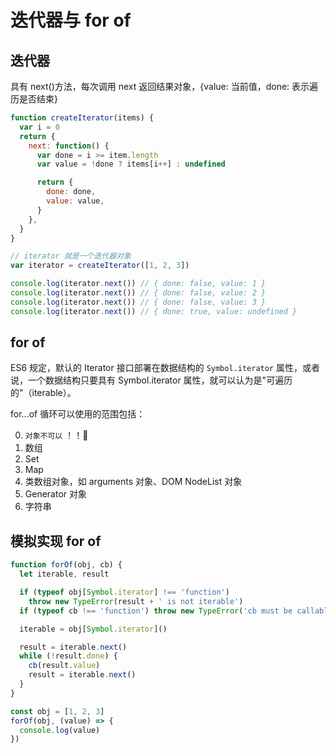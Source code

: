 # 迭代器与 for of

## 迭代器

具有 next()方法，每次调用 next 返回结果对象，{value: 当前值，done: 表示遍历是否结束}

```js
function createIterator(items) {
  var i = 0
  return {
    next: function() {
      var done = i >= item.length
      var value = !done ? items[i++] : undefined

      return {
        done: done,
        value: value,
      }
    },
  }
}

// iterator 就是一个迭代器对象
var iterator = createIterator([1, 2, 3])

console.log(iterator.next()) // { done: false, value: 1 }
console.log(iterator.next()) // { done: false, value: 2 }
console.log(iterator.next()) // { done: false, value: 3 }
console.log(iterator.next()) // { done: true, value: undefined }
```

## for of

ES6 规定，默认的 Iterator 接口部署在数据结构的 `Symbol.iterator` 属性，或者说，一个数据结构只要具有 Symbol.iterator 属性，就可以认为是"可遍历的"（iterable）。

for...of 循环可以使用的范围包括：

0. `对象不可以` ！！🚫
1. 数组
1. Set
1. Map
1. 类数组对象，如 arguments 对象、DOM NodeList 对象
1. Generator 对象
1. 字符串

## 模拟实现 for of

```js
function forOf(obj, cb) {
  let iterable, result

  if (typeof obj[Symbol.iterator] !== 'function')
    throw new TypeError(result + ' is not iterable')
  if (typeof cb !== 'function') throw new TypeError('cb must be callable')

  iterable = obj[Symbol.iterator]()

  result = iterable.next()
  while (!result.done) {
    cb(result.value)
    result = iterable.next()
  }
}

const obj = [1, 2, 3]
forOf(obj, (value) => {
  console.log(value)
})
```
